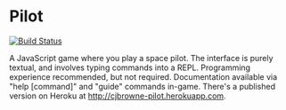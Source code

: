 # Pilot

[![Build Status](https://travis-ci.org/cjbrowne/Pilot.png?branch=multiplayer)](https://travis-ci.org/cjbrowne/Pilot)

A JavaScript game where you play a space pilot.  The interface is purely textual, and involves typing commands into a REPL.  Programming experience recommended, but not required.  Documentation available via "help [command]" and "guide" commands in-game.  There's a published version on Heroku at http://cjbrowne-pilot.herokuapp.com.